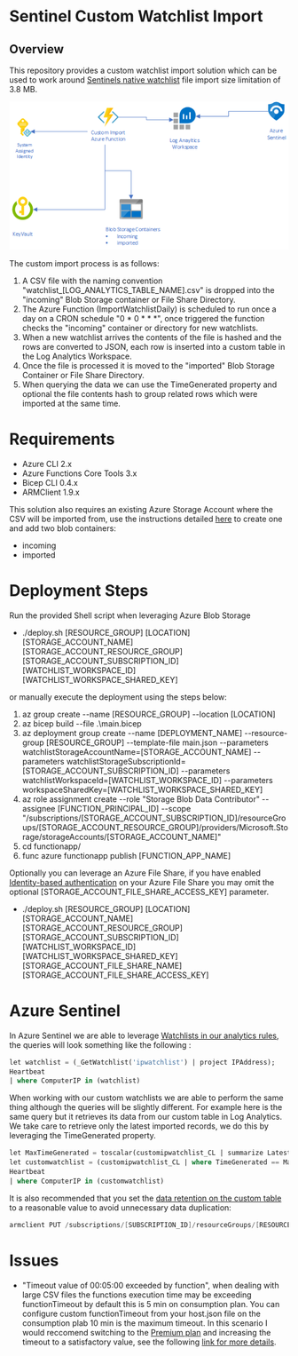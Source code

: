 # Sentinel Custom Watchlist Import

## Overview
This repository provides a custom watchlist import solution which can be used to work around [Sentinels native watchlist](https://docs.microsoft.com/en-us/azure/sentinel/watchlists#create-a-new-watchlist) file import size limitation of 3.8 MB.

![Solution Overview](images/solution-overview.png)

The custom import process is as follows:
1. A CSV file with the naming convention "watchlist_[LOG_ANALYTICS_TABLE_NAME].csv" is dropped into the "incoming" Blob Storage container or File Share Directory.
1. The Azure Function (ImportWatchlistDaily) is scheduled to run once a day on a CRON schedule "0 * 0 * * *", once triggered the function checks the "incoming" container or directory for new watchlists.
1. When a new watchlist arrives the contents of the file is hashed and the rows are converted to JSON, each row is inserted into a custom table in the Log Analytics Workspace. 
1. Once the file is processed it is moved to the "imported" Blob Storage Container or File Share Directory.
1. When querying the data we can use the TimeGenerated property and optional the file contents hash to group related rows which were imported at the same time.

# Requirements
- Azure CLI 2.x
- Azure Functions Core Tools 3.x
- Bicep CLI 0.4.x
- ARMClient 1.9.x

This solution also requires an existing Azure Storage Account where the CSV will be imported from, use the instructions detailed [here](https://docs.microsoft.com/en-us/azure/storage/blobs/storage-quickstart-blobs-cli) to create one and add two blob containers:
- incoming
- imported

# Deployment Steps
Run the provided Shell script when leveraging Azure Blob Storage

- ./deploy.sh [RESOURCE_GROUP] [LOCATION] [STORAGE_ACCOUNT_NAME] [STORAGE_ACCOUNT_RESOURCE_GROUP] [STORAGE_ACCOUNT_SUBSCRIPTION_ID] [WATCHLIST_WORKSPACE_ID] [WATCHLIST_WORKSPACE_SHARED_KEY] 

or manually execute the deployment using the steps below:

1. az group create --name [RESOURCE_GROUP] --location [LOCATION]
1. az bicep build --file .\main.bicep
1. az deployment group create --name [DEPLOYMENT_NAME] --resource-group [RESOURCE_GROUP] --template-file main.json --parameters watchlistStorageAccountName=[STORAGE_ACCOUNT_NAME] --parameters watchlistStorageSubscriptionId=[STORAGE_ACCOUNT_SUBSCRIPTION_ID]  --parameters watchlistWorkspaceId=[WATCHLIST_WORKSPACE_ID] --parameters workspaceSharedKey=[WATCHLIST_WORKSPACE_SHARED_KEY] 
1. az role assignment create --role "Storage Blob Data Contributor" --assignee [FUNCTION_PRINCIPAL_ID] --scope "/subscriptions/[STORAGE_ACCOUNT_SUBSCRIPTION_ID]/resourceGroups/[STORAGE_ACCOUNT_RESOURCE_GROUP]/providers/Microsoft.Storage/storageAccounts/[STORAGE_ACCOUNT_NAME]"
1. cd functionapp/
1. func azure functionapp publish [FUNCTION_APP_NAME]

Optionally you can leverage an Azure File Share, if you have enabled [Identity-based authentication](https://docs.microsoft.com/en-us/azure/storage/files/storage-files-identity-ad-ds-assign-permissions?tabs=azure-portal) on your Azure File Share you may omit the optional [STORAGE_ACCOUNT_FILE_SHARE_ACCESS_KEY] parameter.

- ./deploy.sh [RESOURCE_GROUP] [LOCATION] [STORAGE_ACCOUNT_NAME] [STORAGE_ACCOUNT_RESOURCE_GROUP] [STORAGE_ACCOUNT_SUBSCRIPTION_ID] [WATCHLIST_WORKSPACE_ID] [WATCHLIST_WORKSPACE_SHARED_KEY] [STORAGE_ACCOUNT_FILE_SHARE_NAME] [STORAGE_ACCOUNT_FILE_SHARE_ACCESS_KEY]


# Azure Sentinel
In Azure Sentinel we are able to leverage [Watchlists in our analytics rules](https://docs.microsoft.com/en-us/azure/sentinel/watchlists#use-watchlists-in-analytics-rules), the queries will look something like the following : 

```sql
let watchlist = (_GetWatchlist('ipwatchlist') | project IPAddress);
Heartbeat
| where ComputerIP in (watchlist)
```

When working with our custom watchlists we are able to perform the same thing although the queries will be slightly different. For example here is the same query but it retrieves its data from our custom table in Log Analytics. We take care to retrieve only the latest imported records, we do this by leveraging the TimeGenerated property.

```sql
let MaxTimeGenerated = toscalar(customipwatchlist_CL | summarize Latest=max(TimeGenerated));
let customwatchlist = (customipwatchlist_CL | where TimeGenerated == MaxTimeGenerated | project IPAddress);
Heartbeat
| where ComputerIP in (customwatchlist)
```

It is also recommended that you set the [data retention on the custom table](https://docs.microsoft.com/en-us/azure/azure-monitor/logs/manage-cost-storage#retention-by-data-type) to a reasonable value to avoid unnecessary data duplication:

```powershell
armclient PUT /subscriptions/[SUBSCRIPTION_ID]/resourceGroups/[RESOURCE_GROUP_NAME]/providers/Microsoft.OperationalInsights/workspaces/[WORKSPACE_NAME]/Tables/[LOG_ANALYTICS_TABLE_NAME]?api-version=2017-04-26-preview "{properties: {retentionInDays: 4}}"
```

# Issues
- "Timeout value of 00:05:00 exceeded by function", when dealing with large CSV files the functions execution time may be exceeding functionTimeout by default this is 5 min on consumption plan. You can configure custom functionTimeout from your host.json file on the consumption plab 10 min is the maximum timeout. In this scenario I would reccomend switching to the [Premium plan](https://docs.microsoft.com/en-us/azure/azure-functions/functions-premium-plan?tabs=portal) and increasing the timeout to a satisfactory value, see the following [link for more details](https://docs.microsoft.com/en-us/azure/azure-functions/functions-host-json#functiontimeout).